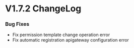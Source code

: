 # V1.7.2 ChangeLog

### Bug Fixes
* Fix permission template change operation error
* Fix automatic registration apigateway configuration error
